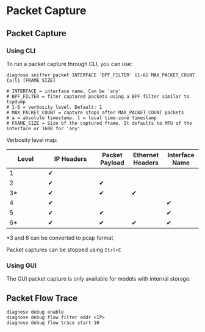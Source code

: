 # Packet Capture

## Packet Capture

### Using CLI

To run a packet capture through CLI, you can use:

```
diagnose sniffer packet INTERFACE 'BPF_FILTER' [1-6] MAX_PACKET_COUNT {a|l} [FRAME_SIZE]

# INTERFACE = interface name. Can be 'any'
# BPF_FILTER = fiter captured packets using a BPF filter similar to tcpdump 
# 1-6 = verbosity level. Default: 1
# MAX_PACKET_COUNT = capture stops after MAX_PACKET_COUNT packets
# a = absolute timestamp. l = local time-zone timestamp
# FRAME_SIZE = Size of the captured frame. It defaults to MTU of the interface or 1600 for 'any'
```

Verbosity level map:



<table><thead><tr><th width="85">Level</th><th width="118">IP Headers</th><th>Packet Payload</th><th>Ethernet Headers</th><th>Interface Name</th></tr></thead><tbody><tr><td>1</td><td><span data-gb-custom-inline data-tag="emoji" data-code="2714">✔</span></td><td></td><td></td><td></td></tr><tr><td>2</td><td><span data-gb-custom-inline data-tag="emoji" data-code="2714">✔</span></td><td><span data-gb-custom-inline data-tag="emoji" data-code="2714">✔</span></td><td></td><td></td></tr><tr><td>3*</td><td><span data-gb-custom-inline data-tag="emoji" data-code="2714">✔</span></td><td><span data-gb-custom-inline data-tag="emoji" data-code="2714">✔</span></td><td><span data-gb-custom-inline data-tag="emoji" data-code="2714">✔</span></td><td></td></tr><tr><td>4</td><td><span data-gb-custom-inline data-tag="emoji" data-code="2714">✔</span></td><td></td><td></td><td><span data-gb-custom-inline data-tag="emoji" data-code="2714">✔</span></td></tr><tr><td>5</td><td><span data-gb-custom-inline data-tag="emoji" data-code="2714">✔</span></td><td><span data-gb-custom-inline data-tag="emoji" data-code="2714">✔</span></td><td></td><td><span data-gb-custom-inline data-tag="emoji" data-code="2714">✔</span></td></tr><tr><td>6*</td><td><span data-gb-custom-inline data-tag="emoji" data-code="2714">✔</span></td><td><span data-gb-custom-inline data-tag="emoji" data-code="2714">✔</span></td><td><span data-gb-custom-inline data-tag="emoji" data-code="2714">✔</span></td><td><span data-gb-custom-inline data-tag="emoji" data-code="2714">✔</span></td></tr></tbody></table>

\*3 and 6 can be converted to pcap format

Packet captures can be stopped using `Ctrl+C`

### Using GUI

The GUI packet capture is only available for models with internal storage.

## Packet Flow Trace

```
diagnose debug enable
diagnose debug flow filter addr <IP>
diagnose debug flow trace start 10
```
